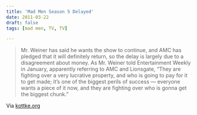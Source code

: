```yaml
---
title: 'Mad Men Season 5 Delayed'
date: 2011-03-22
draft: false
tags: [mad men, TV, TV]

---
```


> Mr. Weiner has said he wants the show to continue, and AMC has pledged that it will definitely return, so the delay is largely due to a disagreement about money. As Mr. Weiner told Entertainment Weekly in January, apparently referring to AMC and Lionsgate, “They are fighting over a very lucrative property, and who is going to pay for it to get made; it’s one of the biggest perils of success — everyone wants a piece of it now, and they are fighting over who is gonna get the biggest chunk.”

Via [kottke.org](http://kottke.org/11/03/mad-men-season-five-delayed)